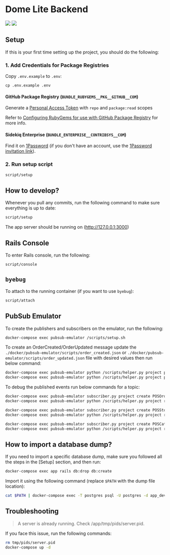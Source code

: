 # Dome Lite Backend

![](https://github.com/themakersteam/dome-lite-backend/workflows/Publish/badge.svg)
![](https://github.com/themakersteam/dome-lite-backend/workflows/Rebase%20Staging/badge.svg)

## Setup

If this is your first time setting up the project, you should do the following:

### 1. Add Credentials for Package Registries 

Copy `.env.example` to `.env`:

```shell
cp .env.example .env
```

#### GitHub Package Registry (`BUNDLE_RUBYGEMS__PKG__GITHUB__COM`)

Generate a [Personal Access Token] with `repo` and `package:read` scopes

Refer to [Configuring RubyGems for use with GitHub Package Registry] for more info.

#### Sidekiq Enterprise (`BUNDLE_ENTERPRISE__CONTRIBSYS__COM`)

Find it on [1Password] (if you don't have an account, use the [1Password invitation link]).

### 2. Run setup script

```bash
script/setup
```

## How to develop?

Whenever you pull any commits, run the following command to make sure everything is up to date:

```bash
script/setup
```

The app server should be running on (http://127.0.0.1:3000)

## Rails Console

To enter Rails console, run the following:

```bash
script/console
```

## `byebug`

To attach to the running container (if you want to use `byebug`):

```bash
script/attach
```

## PubSub Emulator

To create the publishers and subscribers on the emulator, run the following:

```bash
docker-compose exec pubsub-emulator /scripts/setup.sh
```

To create an OrderCreated/OrderUpdated message update the `./docker/pubsub-emulator/scripts/order_created.json`
or `./docker/pubsub-emulator/scripts/order_updated.json` file with desired values then run below command:

```bash
docker-compose exec pubsub-emulator python /scripts/helper.py project publish OrderCreated /scripts/order_created.json
docker-compose exec pubsub-emulator python /scripts/helper.py project publish OrderUpdated /scripts/order_updated.json
```

To debug the published events run below commands for a topic:

```bash
docker-compose exec pubsub-emulator subscriber.py project create POSOrderUpdated debug-POSOrderUpdated
docker-compose exec pubsub-emulator python /scripts/helper.py project receive debug-POSOrderUpdated

docker-compose exec pubsub-emulator subscriber.py project create POSStoreUpdated debug-POSStoreUpdated
docker-compose exec pubsub-emulator python /scripts/helper.py project receive debug-POSStoreUpdated

docker-compose exec pubsub-emulator subscriber.py project create POSCatalogUpdated debug-POSCatalogUpdated
docker-compose exec pubsub-emulator python /scripts/helper.py project receive debug-POSCatalogUpdated
```

## How to import a database dump?

If you need to import a specific database dump, make sure you followed all the steps in the [Setup]
section, and then run:

```bash
docker-compose exec app rails db:drop db:create
```

Import it using the following command (replace `$PATH` with the dump file location):

```sh
cat $PATH | docker-compose exec -T postgres psql -U postgres -d app_development
```

## Troubleshooting

> A server is already running. Check /app/tmp/pids/server.pid.

If you face this issue, run the following commands:

```bash
rm tmp/pids/server.pid
docker-compose up -d
```

[Personal Access Token]: https://github.com/settings/tokens
[Configuring RubyGems for use with GitHub Package Registry]: https://help.github.com/en/articles/configuring-rubygems-for-use-with-github-package-registry
[1Password]: https://themakersteam.1password.com/vaults/lu4ew2yomipbbp6qta6k653b3u/allitems/f23hcizldja4zipln6dqz7vjzq
[1Password invitation link]: https://themakersteam.1password.com/teamjoin/invitation/R4R33EXTAVDP7MR5BLEBEIDB7E
